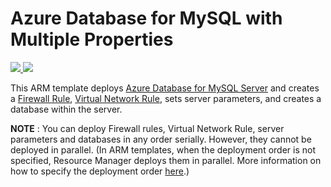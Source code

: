 # Azure Database for MySQL with Multiple Properties

<a href="https://portal.azure.com/#create/Microsoft.Template/uri/https%3A%2F%2Fraw.githubusercontent.com%2FAzure%2Fazure-mysql%2Fmaster%2Farm-templates%2FExampleWithMultipleServerProperties%2Ftemplate.json" target="_blank">
    <img src="http://azuredeploy.net/deploybutton.png" />
</a>
<a href="http://armviz.io/#/?load=https%3A%2F%2Fraw.githubusercontent.com%2FAzure%2Fazure-mysql%2Fmaster%2Farm-templates%2FExampleWithMultipleServerProperties%2Ftemplate.json" target="_blank">
    <img src="http://armviz.io/visualizebutton.png"/>
</a>

This ARM template deploys [Azure Database for MySQL Server](https://docs.microsoft.com/azure/mysql/overview) and creates a [Firewall Rule](https://docs.microsoft.com/azure/mysql/concepts-firewall-rules), [Virtual Network Rule](https://docs.microsoft.com/azure/mysql/concepts-data-access-and-security-vnet), sets server parameters, and creates a database within the server. 

**NOTE** : You can deploy Firewall rules, Virtual Network Rule, server parameters and databases in any order serially. However, they cannot be deployed in parallel. (In ARM templates, when the deployment order is not specified, Resource Manager deploys them in parallel. 
More information on how to specify the deployment order [here](https://docs.microsoft.com/azure/azure-resource-manager/resource-group-define-dependencies).) 
